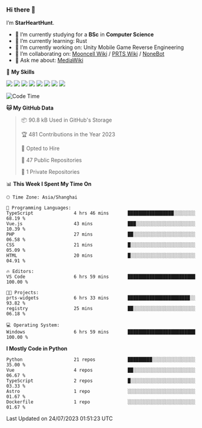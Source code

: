 ### Hi there 👋

I’m **StarHeartHunt**.

- 🏫 I’m currently studying for a **BSc** in **Computer Science**
- 🌱 I’m currently learning: Rust
- 🔭 I’m currently working on: Unity Mobile Game Reverse Engineering
- 👯 I’m collaborating on: [Mooncell Wiki](https://fgo.wiki/) / [PRTS Wiki](http://prts.wiki/) / [NoneBot](https://github.com/nonebot)
- 💬 Ask me about: [MediaWiki](https://www.mediawiki.org)

🌟 **My Skills**

![](https://img.shields.io/badge/-Python-3e74a2?style=flat-square&logo=Python&logoColor=fff)
![](https://img.shields.io/badge/-Node.js-339933?style=flat-square&logo=node.js&logoColor=fff)
![](https://img.shields.io/badge/-Vue-4fc08d?style=flat-square&logo=vue.js&logoColor=fff)
![](https://img.shields.io/badge/-React-2d98ce?style=flat-square&logo=React&logoColor=fff)
![](https://img.shields.io/badge/-TypeScript-3178C6?style=flat-square&logo=TypeScript&logoColor=fff)
![](https://img.shields.io/badge/-Docker-2496ED?style=flat-square&logo=Docker&logoColor=fff)
![](https://img.shields.io/badge/-Linux-000000?style=flat-square&logo=Linux&logoColor=fff)
![](https://img.shields.io/badge/-Dotnet-512bd4?style=flat-square&logo=.net&logoColor=fff)

<!--START_SECTION:waka-->
![Code Time](http://img.shields.io/badge/Code%20Time-539%20hrs%2059%20mins-blue)

**🐱 My GitHub Data** 

> 📦 90.8 kB Used in GitHub's Storage 
 > 
> 🏆 481 Contributions in the Year 2023
 > 
> 💼 Opted to Hire
 > 
> 📜 47 Public Repositories 
 > 
> 🔑 1 Private Repositories 
 > 
📊 **This Week I Spent My Time On** 

```text
🕑︎ Time Zone: Asia/Shanghai

💬 Programming Languages: 
TypeScript               4 hrs 46 mins       █████████████████░░░░░░░░   68.19 % 
Vue.js                   43 mins             ███░░░░░░░░░░░░░░░░░░░░░░   10.39 % 
PHP                      27 mins             ██░░░░░░░░░░░░░░░░░░░░░░░   06.58 % 
CSS                      21 mins             █░░░░░░░░░░░░░░░░░░░░░░░░   05.09 % 
HTML                     20 mins             █░░░░░░░░░░░░░░░░░░░░░░░░   04.91 % 

🔥 Editors: 
VS Code                  6 hrs 59 mins       █████████████████████████   100.00 % 

🐱‍💻 Projects: 
prts-widgets             6 hrs 33 mins       ███████████████████████░░   93.82 % 
registry                 25 mins             ██░░░░░░░░░░░░░░░░░░░░░░░   06.18 % 

💻 Operating System: 
Windows                  6 hrs 59 mins       █████████████████████████   100.00 % 
```

**I Mostly Code in Python** 

```text
Python                   21 repos            █████████░░░░░░░░░░░░░░░░   35.00 % 
Vue                      4 repos             ██░░░░░░░░░░░░░░░░░░░░░░░   06.67 % 
TypeScript               2 repos             █░░░░░░░░░░░░░░░░░░░░░░░░   03.33 % 
Astro                    1 repo              ░░░░░░░░░░░░░░░░░░░░░░░░░   01.67 % 
Dockerfile               1 repo              ░░░░░░░░░░░░░░░░░░░░░░░░░   01.67 % 
```




 Last Updated on 24/07/2023 01:51:23 UTC
<!--END_SECTION:waka-->
